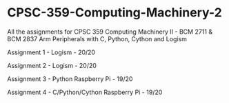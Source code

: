 # CPSC-359-Computing-Machinery-2
All the assignments for CPSC 359 Computing Machinery II - BCM 2711 & BCM 2837 Arm Peripherals with C, Python, Cython and Logism

Assignment 1 - Logism - 20/20

Assignment 2 - Logism - 20/20

Assignment 3 - Python Raspberry Pi - 19/20

Assignment 4 - C/Python/Cython Raspberry Pi - 19/20
